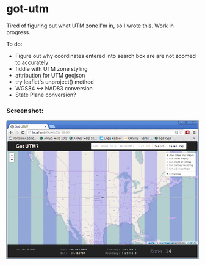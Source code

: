 got-utm
=======

Tired of figuring out what UTM zone I'm in, so I wrote this. Work in progress.

To do:

- Figure out why coordinates entered into search box are are not zoomed to accurately
- fiddle with UTM zone styling
- attribution for UTM geojson
- try leaflet's unproject() method
- WGS84 <-> NAD83 conversion
- State Plane conversion?

### Screenshot:

![localhost](/screenshots/gotutm.png?raw=true)

